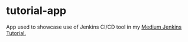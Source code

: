 # tutorial-app

App used to showcase use of Jenkins CI/CD tool in my [Medium Jenkins Tutorial.](https://christophergustafson.medium.com/creating-a-jenkins-ci-cd-pipeline-45bf747643b5)
